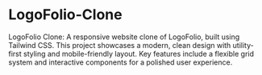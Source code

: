 # LogoFolio-Clone
LogoFolio Clone: A responsive website clone of LogoFolio, built using Tailwind CSS. This project showcases a modern, clean design with utility-first styling and mobile-friendly layout. Key features include a flexible grid system and interactive components for a polished user experience.

